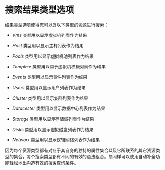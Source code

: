 # 搜索结果类型选项

结果类型选项使得您可以对以下类型的资源进行搜索：

-   *Vms* 类型用以显示虚拟机列表作为结果

-   *Host* 类型用以显示主机列表作为结果

-   *Pools* 类型用以显示虚拟机池列表作为结果

-   *Template* 类型用以显示虚拟机模板列表作为结果

-   *Events* 类型用以显示事件列表作为结果

-   *Users* 类型用以显示用户列表作为结果

-   *Cluster* 类型用以显示集群列表作为结果

-   *Datacenter* 类型用以显示数据中心列表作为结果

-   *Storage* 类型用以显示存储域列表作为结果

-   *Disks* 类型用以显示虚拟磁盘列表作为结果

-   *Network* 类型用以显示逻辑网络列表作为结果

因为每个资源类型都有对应于其自身的独特的属性集合以及它所联系的其它资源类型的集合，每个搜索类型都有不同的有效的语法组合。您同样可以使用自动补全功能轻松地出构造有效的搜索查询条件。
